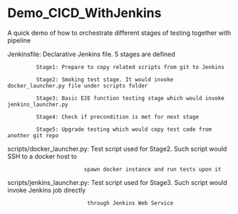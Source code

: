 # Demo_CICD_WithJenkins
A quick demo of how to orchestrate different stages of testing together with pipeline

Jenkinsfile: Declarative Jenkins file. 5 stages are defined

             Stage1: Prepare to copy related scripts from git to Jenkins
             
             Stage2: Smoking test stage. It would invoke docker_launcher.py file under scripts folder
             
             Stage3: Basic E2E function testing stage which would invoke jenkins_launcher.py
             
             Stage4: Check if precondition is met for next stage
             
             Stage5: Upgrade testing which would copy test code from another git repo
             

scripts/docker_launcher.py: Test script used for Stage2. Such script would SSH to a docker host to

                            spawn docker instance and run tests upon it
                            
scripts/jenkins_launcher.py: Test script used for Stage3. Such script would invoke Jenkins job directly 

                             through Jenkins Web Service

